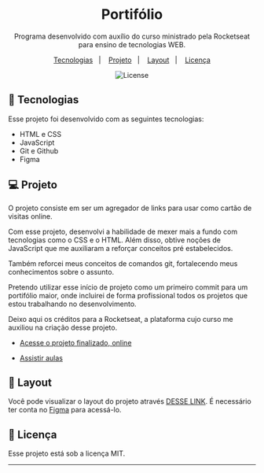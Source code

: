 <h1 align="center"> Portifólio </h1>

<p align="center">
Programa desenvolvido com auxílio do curso ministrado pela Rocketseat para ensino de tecnologias WEB. <br/>

<p align="center">
  <a href="#-tecnologias">Tecnologias</a>&nbsp;&nbsp;&nbsp;|&nbsp;&nbsp;&nbsp;
  <a href="#-projeto">Projeto</a>&nbsp;&nbsp;&nbsp;|&nbsp;&nbsp;&nbsp;
  <a href="#-layout">Layout</a>&nbsp;&nbsp;&nbsp;|&nbsp;&nbsp;&nbsp;
  <a href="#memo-licença">Licença</a>
</p>

<p align="center">
  <img alt="License" src="https://img.shields.io/static/v1?label=license&message=MIT&color=49AA26&labelColor=000000">
</p>

## 🚀 Tecnologias

Esse projeto foi desenvolvido com as seguintes tecnologias:

- HTML e CSS
- JavaScript
- Git e Github
- Figma

## 💻 Projeto

O projeto consiste em ser um agregador de links para usar como cartão de visitas online.

Com esse projeto, desenvolvi a habilidade de mexer mais a fundo com tecnologias como o CSS e o HTML. Além disso, obtive noções de JavaScript que me auxiliaram a reforçar conceitos pré estabelecidos.

Também reforcei meus conceitos de comandos git, fortalecendo meus conhecimentos sobre o assunto.

Pretendo utilizar esse início de projeto como um primeiro commit para um portifólio maior, onde incluirei de forma profissional todos os projetos que estou trabalhando no desenvolvimento.

Deixo aqui os créditos para a Rocketseat, a plataforma cujo curso me auxiliou na criação desse projeto.

- [Acesse o projeto finalizado, online]()

- [Assistir aulas](https://lp.rocketseat.com.br/devlinks/inscricao?utm_source=github&utm_medium=descricao&utm_campaign=capture-devlinks&utm_term=organic&utm_content=descricao-github-mayk-brito)

## 🔖 Layout

Você pode visualizar o layout do projeto através [DESSE LINK](https://www.figma.com/community/file/1187422022288947321). É necessário ter conta no [Figma](https://figma.com) para acessá-lo.

## :memo: Licença

Esse projeto está sob a licença MIT.

---
